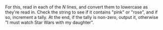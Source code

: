 For this, read in each of the *N* lines, and convert them to lowercase as they're read in. Check the string to see if it contains "pink" or "rose", and if so, increment a tally. At the end, if the tally is non-zero, output it, otherwise "I must watch Star Wars with my daughter".
